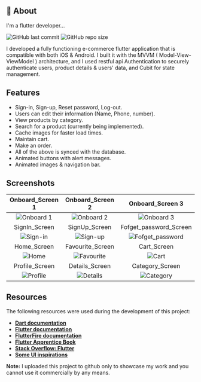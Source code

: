 
## 🚀 About
I'm a flutter developer...

<img alt="GitHub last commit" src="https://img.shields.io/github/last-commit/ISL270/MVVM-Ecommerce-FlutterApp">
<img alt="GitHub repo size" src="https://img.shields.io/github/repo-size/ISL270/MVVM-Ecommerce-FlutterApp">

I developed a fully functioning e-commerce flutter application that is compatible with both iOS & Android. I built it with the MVVM ( Model-View-ViewModel ) architecture, and I used restful api Authentication to securely authenticate users, product details & users' data, and Cubit for state management.
## Features

- Sign-in, Sign-up, Reset password, Log-out.
- Users can edit their information (Name, Phone, number).
- View products by category.
- Search for a product (currently being implemented).
- Cache images for faster load times.
- Maintain cart.
- Make an order.
- All of the above is synced with the database.
- Animated buttons with alert messages.
- Animated images & navigation bar.


## Screenshots
| Onboard_Screen 1 | Onboard_Screen 2 | Onboard_Screen 3 |
| :----: | :----: | :----:|
| ![Onboard 1](https://github.com/mohamedsber/MVVM-Ecommerce-FlutterApp/assets/100823196/2314f81a-f0f8-4b1d-81ea-3dea441ee585) | ![Onboard 2](https://github.com/mohamedsber/MVVM-Ecommerce-FlutterApp/assets/100823196/6afd1bb0-3f15-4b5a-879a-b1e3b967783a) | ![Onboard 3](https://github.com/mohamedsber/MVVM-Ecommerce-FlutterApp/assets/100823196/c2700c65-fd90-4115-9c58-5bf3b29d8303) |
| SignIn_Screen | SignUp_Screen | Fofget_password_Screen |
| ![Sign-in](https://github.com/mohamedsber/MVVM-Ecommerce-FlutterApp/assets/100823196/ff4b4781-72c2-4757-bb33-97c0a274485f) | ![Sign-up](https://github.com/mohamedsber/MVVM-Ecommerce-FlutterApp/assets/100823196/cdb3fc6a-291a-423f-adcb-b8a3f9b8221d) | ![Fofget_password](https://github.com/mohamedsber/MVVM-Ecommerce-FlutterApp/assets/100823196/8f595571-8f75-47f5-993d-608e91909107) |
| Home_Screen | Favourite_Screen | Cart_Screen |
| ![Home](https://github.com/mohamedsber/MVVM-Ecommerce-FlutterApp/assets/100823196/53d3f110-3b23-4aa6-974b-f692fb2e66b6) | ![Favourite](https://github.com/mohamedsber/MVVM-Ecommerce-FlutterApp/assets/100823196/c9d7e676-8eca-4e06-8ddc-b03360ff906d) | ![Cart](https://github.com/mohamedsber/MVVM-Ecommerce-FlutterApp/assets/100823196/fea2e4d3-726c-4853-a44f-c99cbdf5a935) |
| Profile_Screen | Details_Screen | Category_Screen |
| ![Profile](https://github.com/mohamedsber/MVVM-Ecommerce-FlutterApp/assets/100823196/cf3c5206-0229-4155-b630-522947a3ab44) | ![Details](https://github.com/mohamedsber/MVVM-Ecommerce-FlutterApp/assets/100823196/4a7dfd70-fd66-40e5-904d-fee99db68760) | ![Category](https://github.com/mohamedsber/MVVM-Ecommerce-FlutterApp/assets/100823196/30c88685-6f2b-497a-84d2-f25080961809) |

## Resources
The following resources were used during the development of this project:
- [**Dart documentation**](https://dart.dev/guides)
- [**Flutter documentation**](https://flutter.dev/docs)
- [**FlutterFire documentation**](https://firebase.flutter.dev/docs/overview)
- [**Flutter Apprentice Book**](https://www.raywenderlich.com/books/flutter-apprentice/v2.0)
- [**Stack Overflow: Flutter**](https://stackoverflow.com/questions/tagged/flutter)
- [**Some UI inspirations**](https://github.com/abuanwar072/E-commerce-Complete-Flutter-UI)

**Note:** I uploaded this project to github only to showcase my work and you cannot use it commercially by any means.
